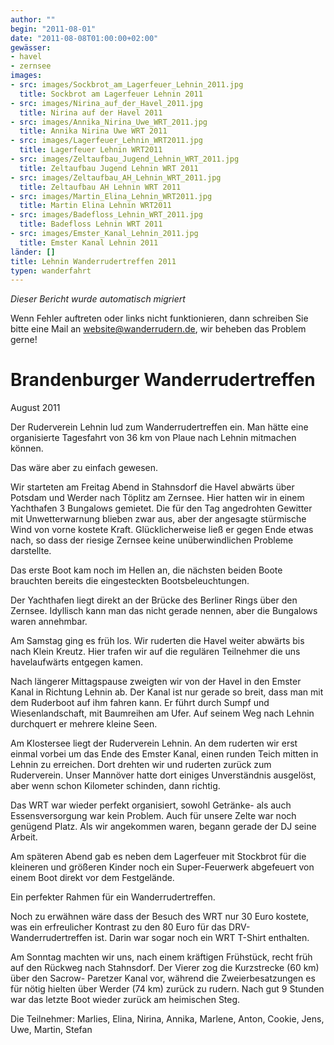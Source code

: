 ```yaml
---
author: ""
begin: "2011-08-01"
date: "2011-08-08T01:00:00+02:00"
gewässer:
- havel
- zernsee
images:
- src: images/Sockbrot_am_Lagerfeuer_Lehnin_2011.jpg
  title: Sockbrot am Lagerfeuer Lehnin 2011
- src: images/Nirina_auf_der_Havel_2011.jpg
  title: Nirina auf der Havel 2011
- src: images/Annika_Nirina_Uwe_WRT_2011.jpg
  title: Annika Nirina Uwe WRT 2011
- src: images/Lagerfeuer_Lehnin_WRT2011.jpg
  title: Lagerfeuer Lehnin WRT2011
- src: images/Zeltaufbau_Jugend_Lehnin_WRT_2011.jpg
  title: Zeltaufbau Jugend Lehnin WRT 2011
- src: images/Zeltaufbau_AH_Lehnin_WRT_2011.jpg
  title: Zeltaufbau AH Lehnin WRT 2011
- src: images/Martin_Elina_Lehnin_WRT2011.jpg
  title: Martin Elina Lehnin WRT2011
- src: images/Badefloss_Lehnin_WRT_2011.jpg
  title: Badefloss Lehnin WRT 2011
- src: images/Emster_Kanal_Lehnin_2011.jpg
  title: Emster Kanal Lehnin 2011
länder: []
title: Lehnin Wanderrudertreffen 2011
typen: wanderfahrt
---
```



*Dieser Bericht wurde automatisch migriert*

Wenn Fehler auftreten oder links nicht funktionieren, dann schreiben Sie bitte eine Mail an website@wanderrudern.de, wir beheben das Problem gerne!



# Brandenburger Wanderrudertreffen


August 2011

Der Ruderverein Lehnin lud zum Wanderrudertreffen ein. Man hätte eine organisierte Tagesfahrt von 36 km von Plaue nach Lehnin mitmachen können.

Das wäre aber zu einfach gewesen.

Wir starteten am Freitag Abend in Stahnsdorf die Havel abwärts über Potsdam und Werder nach Töplitz am Zernsee. Hier hatten wir in einem Yachthafen 3 Bungalows gemietet. Die für den Tag angedrohten Gewitter mit Unwetterwarnung blieben zwar aus, aber der angesagte stürmische Wind von vorne kostete Kraft. Glücklicherweise ließ er gegen Ende etwas nach, so dass der riesige Zernsee keine unüberwindlichen Probleme darstellte.

Das erste Boot kam noch im Hellen an, die nächsten beiden Boote brauchten bereits die eingesteckten Bootsbeleuchtungen.

Der Yachthafen liegt direkt an der Brücke des Berliner Rings über den Zernsee. Idyllisch kann man das nicht gerade nennen, aber die Bungalows waren annehmbar.

Am Samstag ging es früh los. Wir ruderten die Havel weiter abwärts bis nach Klein Kreutz. Hier trafen wir auf die regulären Teilnehmer die uns havelaufwärts entgegen kamen.

Nach längerer Mittagspause zweigten wir von der Havel in den Emster Kanal in Richtung Lehnin ab. Der Kanal ist nur gerade so breit, dass man mit dem Ruderboot auf ihm fahren kann. Er führt durch Sumpf und Wiesenlandschaft, mit Baumreihen am Ufer. Auf seinem Weg nach Lehnin durchquert er mehrere kleine Seen.

Am Klostersee liegt der Ruderverein Lehnin. An dem ruderten wir erst einmal vorbei um das Ende des Emster Kanal, einen runden Teich mitten in Lehnin zu erreichen. Dort drehten wir und ruderten zurück zum Ruderverein. Unser Mannöver hatte dort einiges Unverständnis ausgelöst, aber wenn schon Kilometer schinden, dann richtig.

Das WRT war wieder perfekt organisiert, sowohl Getränke- als auch Essensversorgung war kein Problem. Auch für unsere Zelte war noch genügend Platz. Als wir angekommen waren, begann gerade der DJ seine Arbeit.

Am späteren Abend gab es neben dem Lagerfeuer mit Stockbrot für die kleineren und größeren Kinder noch ein Super-Feuerwerk abgefeuert von einem Boot direkt vor dem Festgelände.

Ein perfekter Rahmen für ein Wanderrudertreffen.

Noch zu erwähnen wäre dass der Besuch des WRT nur 30 Euro kostete, was ein erfreulicher Kontrast zu den 80 Euro für das DRV- Wanderrudertreffen ist. Darin war sogar noch ein WRT T-Shirt enthalten.

Am Sonntag machten wir uns, nach einem kräftigen Frühstück, recht früh auf den Rückweg nach Stahnsdorf. Der Vierer zog die Kurzstrecke (60 km) über den Sacrow- Paretzer Kanal vor, während die Zweierbesatzungen es für nötig hielten über Werder (74 km) zurück zu rudern. Nach gut 9 Stunden war das letzte Boot wieder zurück am heimischen Steg.

Die Teilnehmer: Marlies, Elina, Nirina, Annika, Marlene, Anton, Cookie, Jens, Uwe, Martin, Stefan
